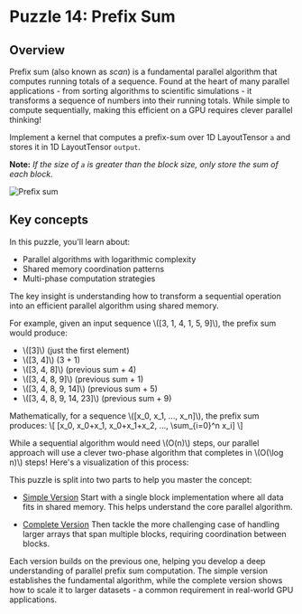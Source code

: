 # Puzzle 14: Prefix Sum

## Overview
Prefix sum (also known as _scan_) is a fundamental parallel algorithm that computes running totals of a sequence. Found at the heart of many parallel applications - from sorting algorithms to scientific simulations - it transforms a sequence of numbers into their running totals. While simple to compute sequentially, making this efficient on a GPU requires clever parallel thinking!

Implement a kernel that computes a prefix-sum over 1D LayoutTensor `a` and stores it in 1D LayoutTensor `output`.

**Note:** _If the size of `a` is greater than the block size, only store the sum of each block._

![Prefix sum](./media/videos/720p30/puzzle_14_viz.gif)

## Key concepts

In this puzzle, you'll learn about:
- Parallel algorithms with logarithmic complexity
- Shared memory coordination patterns
- Multi-phase computation strategies

The key insight is understanding how to transform a sequential operation into an efficient parallel algorithm using shared memory.

For example, given an input sequence \\([3, 1, 4, 1, 5, 9]\\), the prefix sum would produce:
- \\([3]\\) (just the first element)
- \\([3, 4]\\) (3 + 1)
- \\([3, 4, 8]\\) (previous sum + 4)
- \\([3, 4, 8, 9]\\) (previous sum + 1)
- \\([3, 4, 8, 9, 14]\\) (previous sum + 5)
- \\([3, 4, 8, 9, 14, 23]\\) (previous sum + 9)

Mathematically, for a sequence \\([x_0, x_1, ..., x_n]\\), the prefix sum produces:
\\[ [x_0, x_0+x_1, x_0+x_1+x_2, ..., \sum_{i=0}^n x_i] \\]

While a sequential algorithm would need \\(O(n)\\) steps, our parallel approach will use a clever two-phase algorithm that completes in \\(O(\log n)\\) steps! Here's a visualization of this process:

This puzzle is split into two parts to help you master the concept:

- [Simple Version](./simple.md)
  Start with a single block implementation where all data fits in shared memory. This helps understand the core parallel algorithm.

- [Complete Version](./complete.md)
  Then tackle the more challenging case of handling larger arrays that span multiple blocks, requiring coordination between blocks.

Each version builds on the previous one, helping you develop a deep understanding of parallel prefix sum computation. The simple version establishes the fundamental algorithm, while the complete version shows how to scale it to larger datasets - a common requirement in real-world GPU applications.

